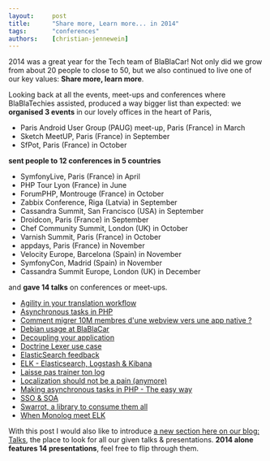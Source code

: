 ```yaml
---
layout:     post
title:      "Share more, Learn more... in 2014"
tags:       "conferences"
authors:    [christian-jennewein]
---
```


2014 was a great year for the Tech team of BlaBlaCar! Not only did we grow from about 20 people to
close to 50, but we also continued to live one of our key values: <strong>Share more, learn more</strong>.

Looking back at all the events, meet-ups and conferences where BlaBlaTechies assisted, produced a way bigger list than
expected: we **organised 3 events** in our lovely offices in the heart of Paris,

* Paris Android User Group (PAUG) meet-up, Paris (France) in March
* Sketch MeetUP, Paris (France) in September
* SfPot, Paris (France) in October
 
**sent people to 12 conferences in 5 countries** 

* SymfonyLive, Paris (France) in April
* PHP Tour Lyon (France) in June
* ForumPHP, Montrouge (France) in October
* Zabbix Conference, Riga (Latvia) in September
* Cassandra Summit, San Francisco (USA) in September
* Droidcon, Paris (France) in September
* Chef Community Summit, London (UK) in October
* Varnish Summit, Paris (France) in October
* appdays, Paris (France) in November
* Velocity Europe, Barcelona (Spain) in November
* SymfonyCon, Madrid (Spain) in November
* Cassandra Summit Europe, London (UK) in December
  
and **gave 14 talks** on conferences or meet-ups.

* [Agility in your translation workflow](/talks/#agility-in-your-translation-workflow)
* [Asynchronous tasks in PHP](/talks/#asynchronous-tasks-in-php)
* [Comment migrer 10M membres d'une webview vers une app native ?](/talks/#appdays-2014)
* [Debian usage at BlaBlaCar](/talks/#debian-usage-at-blablacar)
* [Decoupling your application](/talks/#decoupling-your-application)
* [Doctrine Lexer use case](/talks/#doctrine-lexer-use-case)
* [ElasticSearch feedback](/talks/#elasticsearch-feedback)
* [ELK - Elasticsearch, Logstash & Kibana](/talks/#elk-elasticsearch-logstash-kibana)
* [Laisse pas trainer ton log](/talks/#laisse-pas-trainer-ton-log)
* [Localization should not be a pain (anymore)](/talks/#symfonycon-2014)
* [Making asynchronous tasks in PHP - The easy way](/talks/#making-asynchronous-tasks-in-php)
* [SSO & SOA](/talks/#sso-and-soa)
* [Swarrot, a library to consume them all](/talks/#swarrot-a-library-to-consume-them-all)
* [When Monolog meet ELK](/talks/#when-monolog-meet-elk)

With this post I would also like to introduce <a href="/talks">a new section here on our blog: Talks</a>, the place to 
look for all our given talks & presentations. **2014 alone features 14 presentations**, feel free to flip through them.